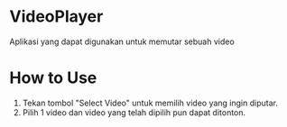 # VideoPlayer
Aplikasi yang dapat digunakan untuk memutar sebuah video

# How to Use
1. Tekan tombol "Select Video" untuk memilih video yang ingin diputar.
2. Pilih 1 video dan video yang telah dipilih pun dapat ditonton.
